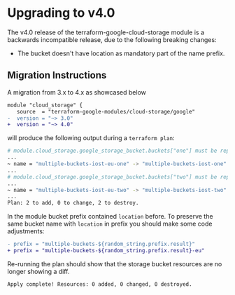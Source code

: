 # Upgrading to v4.0

The v4.0 release of the terraform-google-cloud-storage module is a backwards incompatible release, due to the following breaking changes:

- The bucket doesn't have location as mandatory part of the name prefix.

## Migration Instructions

A migration from 3.x to 4.x as showcased below

```diff
module "cloud_storage" {
   source  = "terraform-google-modules/cloud-storage/google"
-  version = "~> 3.0"
+  version = "~> 4.0"
```
will produce the following output during a `terraform plan`:

```bash
# module.cloud_storage.google_storage_bucket.buckets["one"] must be replaced
...
~ name = "multiple-buckets-iost-eu-one" -> "multiple-buckets-iost-one" # forces replacement
...
# module.cloud_storage.google_storage_bucket.buckets["two"] must be replaced
...
~ name = "multiple-buckets-iost-eu-two" -> "multiple-buckets-iost-two" # forces replacement
...
Plan: 2 to add, 0 to change, 2 to destroy.
```

In the module bucket prefix contained `location` before. To preserve the same bucket name with `location` in prefix you should make some code adjustments:

```diff
- prefix = "multiple-buckets-${random_string.prefix.result}"
+ prefix = "multiple-buckets-${random_string.prefix.result}-eu"
```

Re-running the plan should show that the storage bucket resources are no longer showing a diff.

```
Apply complete! Resources: 0 added, 0 changed, 0 destroyed.
```
